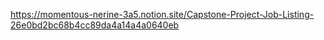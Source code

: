 https://momentous-nerine-3a5.notion.site/Capstone-Project-Job-Listing-26e0bd2bc68b4cc89da4a14a4a0640eb